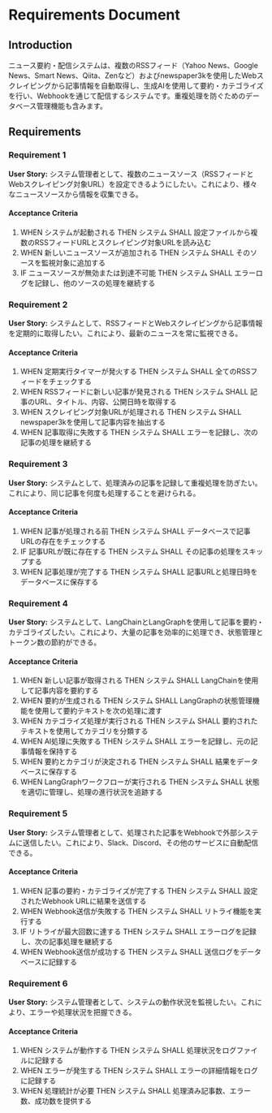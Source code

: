 # Requirements Document

## Introduction

ニュース要約・配信システムは、複数のRSSフィード（Yahoo News、Google News、Smart News、Qiita、Zenなど）およびnewspaper3kを使用したWebスクレイピングから記事情報を自動取得し、生成AIを使用して要約・カテゴライズを行い、Webhookを通じて配信するシステムです。重複処理を防ぐためのデータベース管理機能も含みます。

## Requirements

### Requirement 1

**User Story:** システム管理者として、複数のニュースソース（RSSフィードとWebスクレイピング対象URL）を設定できるようにしたい。これにより、様々なニュースソースから情報を収集できる。

#### Acceptance Criteria

1. WHEN システムが起動される THEN システム SHALL 設定ファイルから複数のRSSフィードURLとスクレイピング対象URLを読み込む
2. WHEN 新しいニュースソースが追加される THEN システム SHALL そのソースを監視対象に追加する
3. IF ニュースソースが無効または到達不可能 THEN システム SHALL エラーログを記録し、他のソースの処理を継続する

### Requirement 2

**User Story:** システムとして、RSSフィードとWebスクレイピングから記事情報を定期的に取得したい。これにより、最新のニュースを常に監視できる。

#### Acceptance Criteria

1. WHEN 定期実行タイマーが発火する THEN システム SHALL 全てのRSSフィードをチェックする
2. WHEN RSSフィードに新しい記事が発見される THEN システム SHALL 記事のURL、タイトル、内容、公開日時を取得する
3. WHEN スクレイピング対象URLが処理される THEN システム SHALL newspaper3kを使用して記事内容を抽出する
4. WHEN 記事取得に失敗する THEN システム SHALL エラーを記録し、次の記事の処理を継続する

### Requirement 3

**User Story:** システムとして、処理済みの記事を記録して重複処理を防ぎたい。これにより、同じ記事を何度も処理することを避けられる。

#### Acceptance Criteria

1. WHEN 記事が処理される前 THEN システム SHALL データベースで記事URLの存在をチェックする
2. IF 記事URLが既に存在する THEN システム SHALL その記事の処理をスキップする
3. WHEN 記事処理が完了する THEN システム SHALL 記事URLと処理日時をデータベースに保存する

### Requirement 4

**User Story:** システムとして、LangChainとLangGraphを使用して記事を要約・カテゴライズしたい。これにより、大量の記事を効率的に処理でき、状態管理とトークン数の節約ができる。

#### Acceptance Criteria

1. WHEN 新しい記事が取得される THEN システム SHALL LangChainを使用して記事内容を要約する
2. WHEN 要約が生成される THEN システム SHALL LangGraphの状態管理機能を使用して要約テキストを次の処理に渡す
3. WHEN カテゴライズ処理が実行される THEN システム SHALL 要約されたテキストを使用してカテゴリを分類する
4. WHEN AI処理に失敗する THEN システム SHALL エラーを記録し、元の記事情報を保持する
5. WHEN 要約とカテゴリが決定される THEN システム SHALL 結果をデータベースに保存する
6. WHEN LangGraphワークフローが実行される THEN システム SHALL 状態を適切に管理し、処理の進行状況を追跡する

### Requirement 5

**User Story:** システム管理者として、処理された記事をWebhookで外部システムに送信したい。これにより、Slack、Discord、その他のサービスに自動配信できる。

#### Acceptance Criteria

1. WHEN 記事の要約・カテゴライズが完了する THEN システム SHALL 設定されたWebhook URLに結果を送信する
2. WHEN Webhook送信が失敗する THEN システム SHALL リトライ機能を実行する
3. IF リトライが最大回数に達する THEN システム SHALL エラーログを記録し、次の記事処理を継続する
4. WHEN Webhook送信が成功する THEN システム SHALL 送信ログをデータベースに記録する

### Requirement 6

**User Story:** システム管理者として、システムの動作状況を監視したい。これにより、エラーや処理状況を把握できる。

#### Acceptance Criteria

1. WHEN システムが動作する THEN システム SHALL 処理状況をログファイルに記録する
2. WHEN エラーが発生する THEN システム SHALL エラーの詳細情報をログに記録する
3. WHEN 処理統計が必要 THEN システム SHALL 処理済み記事数、エラー数、成功数を提供する
